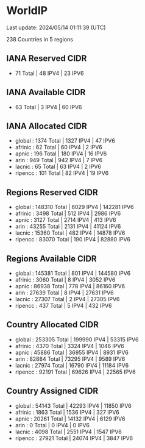# WorldIP

Last update: 2024/05/14 01:11:39 (UTC)

238 Countries in 5 regions

## IANA Reserved CIDR

- 71 Total | 48 IPV4 | 23 IPV6

## IANA Available CIDR

- 63 Total | 3 IPV4 | 60 IPV6

## IANA Allocated CIDR

- global : 1374 Total | 1327 IPV4 | 47 IPV6
- afrinic : 62 Total | 60 IPV4 | 2 IPV6
- apnic : 196 Total | 180 IPV4 | 16 IPV6
- arin : 949 Total | 942 IPV4 | 7 IPV6
- lacnic : 65 Total | 63 IPV4 | 2 IPV6
- ripencc : 101 Total | 82 IPV4 | 19 IPV6

## Regions Reserved CIDR

- global : 148310 Total | 6029 IPV4 | 142281 IPV6
- afrinic : 3498 Total | 512 IPV4 | 2986 IPV6
- apnic : 3127 Total | 2714 IPV4 | 413 IPV6
- arin : 43255 Total | 2131 IPV4 | 41124 IPV6
- lacnic : 15360 Total | 482 IPV4 | 14878 IPV6
- ripencc : 83070 Total | 190 IPV4 | 82880 IPV6

## Regions Available CIDR

- global : 145381 Total | 801 IPV4 | 144580 IPV6
- afrinic : 3060 Total | 8 IPV4 | 3052 IPV6
- apnic : 86938 Total | 778 IPV4 | 86160 IPV6
- arin : 27639 Total | 8 IPV4 | 27631 IPV6
- lacnic : 27307 Total | 2 IPV4 | 27305 IPV6
- ripencc : 437 Total | 5 IPV4 | 432 IPV6

## Country Allocated CIDR

- global : 253305 Total | 199990 IPV4 | 53315 IPV6
- afrinic : 4370 Total | 3324 IPV4 | 1046 IPV6
- apnic : 45886 Total | 36955 IPV4 | 8931 IPV6
- arin : 82884 Total | 73295 IPV4 | 9589 IPV6
- lacnic : 27974 Total | 16790 IPV4 | 11184 IPV6
- ripencc : 92191 Total | 69626 IPV4 | 22565 IPV6

## Country Assigned CIDR

- global : 54143 Total | 42293 IPV4 | 11850 IPV6
- afrinic : 1863 Total | 1536 IPV4 | 327 IPV6
- apnic : 20261 Total | 14132 IPV4 | 6129 IPV6
- arin : 0 Total | 0 IPV4 | 0 IPV6
- lacnic : 4098 Total | 2551 IPV4 | 1547 IPV6
- ripencc : 27921 Total | 24074 IPV4 | 3847 IPV6
